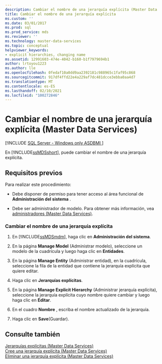 ```yaml
---
description: Cambiar el nombre de una jerarquía explícita (Master Data Services)
title: Cambiar el nombre de una jerarquía explícita
ms.custom: ''
ms.date: 03/01/2017
ms.prod: sql
ms.prod_service: mds
ms.reviewer: ''
ms.technology: master-data-services
ms.topic: conceptual
helpviewer_keywords:
- explicit hierarchies, changing name
ms.assetid: 12991603-474e-4042-b160-b1f7979694b1
author: lrtoyou1223
ms.author: lle
ms.openlocfilehash: 0fedaf10a0dd9aa2392181c988965c1faf95c868
ms.sourcegitcommit: 917df4ffd22e4a229af7dc481dcce3ebba0aa4d7
ms.translationtype: MT
ms.contentlocale: es-ES
ms.lasthandoff: 02/10/2021
ms.locfileid: "100272846"
---
```

# <a name="change-an-explicit-hierarchy-name-master-data-services"></a>Cambiar el nombre de una jerarquía explícita (Master Data Services)

[!INCLUDE [SQL Server - Windows only ASDBMI  ](../includes/applies-to-version/sql-windows-only-asdbmi.md)]

  En [!INCLUDE[ssMDSshort](../includes/ssmdsshort-md.md)], puede cambiar el nombre de una jerarquía explícita.  
  
## <a name="prerequisites"></a>Requisitos previos  
 Para realizar este procedimiento:  
  
-   Debe disponer de permiso para tener acceso al área funcional de **Administración del sistema** .  
  
-   Debe ser administrador de modelo. Para obtener más información, vea [administradores &#40;Master Data Services&#41;](../master-data-services/administrators-master-data-services.md).  
  
### <a name="to-change-the-name-of-an-explicit-hierarchy"></a>Cambiar el nombre de una jerarquía explícita  
  
1.  En [!INCLUDE[ssMDSmdm](../includes/ssmdsmdm-md.md)], haga clic en **Administración del sistema**.  
  
2.  En la página **Manage Model** (Administrar modelo), seleccione un modelo de la cuadrícula y luego haga clic en **Entidades**.  
  
3.  En la página **Manage Entity** (Administrar entidad), en la cuadrícula, seleccione la fila de la entidad que contiene la jerarquía explícita que quiere editar.  
  
4.  Haga clic en **Jerarquías explícitas**.  
  
5.  En la página **Manage Explicit Hierarchy** (Administrar jerarquía explícita), seleccione la jerarquía explícita cuyo nombre quiere cambiar y luego haga clic en **Editar**.  
  
6.  En el cuadro **Nombre** , escriba el nombre actualizado de la jerarquía.  
  
7.  Haga clic en **Save**(Guardar).  
  
## <a name="see-also"></a>Consulte también  
 [Jerarquías explícitas &#40;Master Data Services&#41;](../master-data-services/explicit-hierarchies-master-data-services.md)   
 [Cree una jerarquía explícita &#40;Master Data Services&#41;](../master-data-services/create-an-explicit-hierarchy-master-data-services.md)   
 [Eliminar una jerarquía explícita &#40;Master Data Services&#41;](../master-data-services/delete-an-explicit-hierarchy-master-data-services.md)  
  
  
